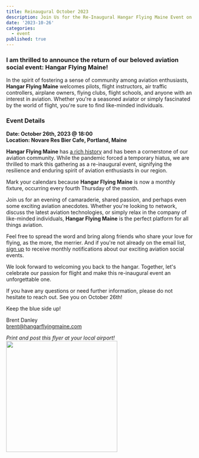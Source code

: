```yaml
---
title: Reinaugural October 2023
description: Join Us for the Re-Inaugural Hangar Flying Maine Event on October 26th!
date: '2023-10-26'
categories:
  - event
published: true
---
```


### I am thrilled to announce the return of our beloved aviation social event: **Hangar Flying Maine**!

In the spirit of fostering a sense of community among aviation enthusiasts, **Hangar Flying Maine** welcomes pilots, flight instructors, air traffic controllers, airplane owners, flying clubs, flight schools, and anyone with an interest in aviation. Whether you're a seasoned aviator or simply fascinated by the world of flight, you're sure to find like-minded individuals.

### Event Details

**Date: October 26th, 2023 @ 18:00<br />
Location: Novare Res Bier Cafe, Portland, Maine**

**Hangar Flying Maine** has [a rich history](/history) and has been a cornerstone of our aviation community. While the pandemic forced a temporary hiatus, we are thrilled to mark this gathering as a re-inaugural event, signifying the resilience and enduring spirit of aviation enthusiasts in our region.

Mark your calendars because **Hangar Flying Maine** is now a monthly fixture, occurring every fourth Thursday of the month.

Join us for an evening of camaraderie, shared passion, and perhaps even some exciting aviation anecdotes. Whether you're looking to network, discuss the latest aviation technologies, or simply relax in the company of like-minded individuals, **Hangar Flying Maine** is the perfect platform for all things aviation.

Feel free to spread the word and bring along friends who share your love for flying, as the more, the merrier. And if you're not already on the email list, [sign up](/signup) to receive monthly notifications about our exciting aviation social events.

We look forward to welcoming you back to the hangar. Together, let's celebrate our passion for flight and make this re-inaugural event an unforgettable one.

If you have any questions or need further information, please do not hesitate to reach out. See you on October 26th!

Keep the blue side up!

Brent Danley<br />
[brent@hangarflyingmaine.com](mailto:brent@hangarflyingmaine.com)

_Print and post this flyer at your local airport!_
<img src="/images/MHF_202310_POSTER2.png" style="width: 300px" />
